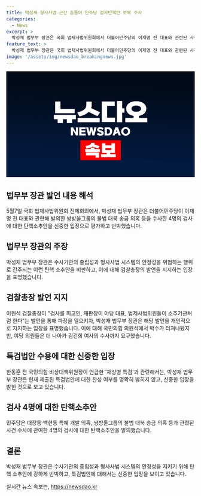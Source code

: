 ```yaml
---
title: 박성재 형사사법 근간 흔들어 민주당 검사탄핵안 보복 수사
categories:
  - News
excerpt: >
  박성재 법무부 장관은 국회 법제사법위원회에서 더불어민주당의 이재명 전 대표와 관련된 사건을 수사한 검사들에 대한 탄핵소추안을 비판했다. 특히, 검찰총장의 발언을 지지하며 수사기관의 정치적 중립성을 강조했고, 민주당의 특검법안에 대해 신중한 입장을 표명했다. 민주당은 사건 수사에 연루된 4명의 검사에 대한 탄핵소추안을 발의했다.
feature_text: >
  박성재 법무부 장관은 국회 법제사법위원회에서 더불어민주당의 이재명 전 대표와 관련된 사건을 수사한 검사들에 대한 탄핵소추안을 비판했다. 특히, 검찰총장의 발언을 지지하며 수사기관의 정치적 중립성을 강조했고, 민주당의 특검법안에 대해 신중한 입장을 표명했다. 민주당은 사건 수사에 연루된 4명의 검사에 대한 탄핵소추안을 발의했다.
image: '/assets/img/newsdao_breakingnews.jpg'
---
```


<p><img src="/assets/img/newsdao_breakingnews.jpg" alt="flaretime 속보" /></p>

<h2 data-ke-size="size26">법무부 장관 발언 내용 해석</h2>

<p data-ke-size="size16">5월7일 국회 법제사법위원회 전체회의에서, 박성재 법무부 장관은 더불어민주당이 이재명 전 대표와 관련해 발의한 쌍방울그룹의 불법 대북 송금 의혹 등을 수사한 4명의 검사에 대한 탄핵소추안을 신중한 입장으로 평가하고 반박했습니다.</p>

<h2 data-ke-size="size26">법무부 장관의 주장</h2>

<p data-ke-size="size16">박성재 법무부 장관은 수사기관의 중립성과 형사사법 시스템의 안정성을 위협하는 행위로 간주되는 이런 탄핵 소추안을 비판하고, 이에 대해 검찰총장의 발언을 지지하는 입장을 표명했습니다.</p>

<h2 data-ke-size="size26">검찰총장 발언 지지</h2>

<p data-ke-size="size16">이원석 검찰총장이 "검사를 피고인, 재판장이 야당 대표, 법제사법위원들이 소추기관처럼 한다"는 발언을 통해 파장을 일으키자, 박성재 법무부 장관은 해당 발언을 개인적으로 지지하는 입장을 표명했습니다. 이에 대해 국민의힘 의원석에서 박수가 터져나왔지만, 야당 의원들은 더 나아가 김건희 여사의 수사까지 요구했습니다.</p>

<h2 data-ke-size="size26">특검법안 수용에 대한 신중한 입장</h2>

<p data-ke-size="size16">한동훈 전 국민의힘 비상대책위원장이 언급한 '채상병 특검'과 관련해서는, 박성재 법무부 장관은 현재 제출된 특검법안에 대한 찬성 여부를 명확히 밝히지 않고, 신중한 입장을 밝힌 것으로 보고 있습니다.</p>

<h2 data-ke-size="size26">검사 4명에 대한 탄핵소추안</h2>

<p data-ke-size="size16">민주당은 대장동·백현동 특혜 개발 의혹, 쌍방울그룹의 불법 대북 송금 의혹 등과 관련된 사건 수사에 관여한 4명의 검사에 대한 탄핵소추안을 발의했습니다.</p>

<h2 data-ke-size="size26">결론</h2>

<p data-ke-size="size16">박성재 법무부 장관은 수사기관의 중립성과 형사사법 시스템의 안정성을 지키기 위해 탄핵 소추안에 강하게 반박하고, 특검법안에 대해서는 신중한 입장을 보이고 있습니다.</p>
실시간 뉴스 속보는, <a href="https://newsdao.kr" rel="dofollow">https://newsdao.kr</a>


